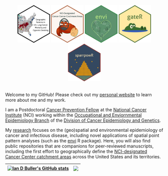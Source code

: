 
<div style="text-align:center">
<a href="https://github.com/idblr/geo_US_lung_cancer_and_smoking"><img 
src="https://github.com/idblr/geo_US_lung_cancer_and_smoking/blob/main/hex/hex.png?raw=true" height="120"></a>
<a href="https://github.com/idblr/NCI_Cancer_Center_Catchment_Areas"><img 
src="https://github.com/idblr/NCI_Cancer_Center_Catchment_Areas/blob/main/hex/hex.png?raw=true" height="120"></a>
<a href="https://github.com/Waller-SUSAN/envi"><img 
src="https://github.com/Waller-SUSAN/envi/blob/master/man/figures/envi.png?raw=true" height="120"></a>
<a href="https://github.com/Waller-SUSAN/gateR"><img 
src="https://github.com/Waller-SUSAN/gateR/blob/master/man/figures/gateR.png?raw=true" height="120"></a>
<a href="https://github.com/machiela-lab/sparrpowR"><img 
src="https://github.com/idblr/idblr/blob/master/static/img/sparrpowR.png?raw=true" height="120"></a>
</div>
<br>

Welcome to my GitHub! Please check out my [personal website](https://idblr.rbind.io/) to learn more about me and my work.

I am a Postdoctoral [Cancer Prevention Fellow](https://cpfp.cancer.gov/) at the [National Cancer Institute](https://www.cancer.gov/) (NCI) working within the [Occupational and Enviornmental Epidemiology Branch](https://dceg.cancer.gov/about/organization/programs-ebp/oeeb) of the [Division of Cancer Epidemiology and Genetics](https://dceg.cancer.gov/).

My [research](https://www.ncbi.nlm.nih.gov/myncbi/ian.buller.1/bibliography/public/) focuses on the (geo)spatial and environmental epidemiology of cancer and infectious disease, including novel applications of spatial point pattern analyses (such as the [envi](https://github.com/Waller-SUSAN/envi) R package). Here, you will also find public repositories that are companions for peer-reviewed manuscripts, including the first effort to geographically define the [NCI-designated Cancer Center catchment areas](https://github.com/idblr/NCI_Cancer_Center_Catchment_Areas) across the United States and its territories.

| <a href="https://github.com/anuraghazra/github-readme-stats"><img align="center" src="https://github-readme-stats.vercel.app/api?username=idblr&show_icons=true&include_all_commits=true&theme=dark&hide_border=true" alt="Ian D Buller's GitHub stats" /></a> | <a href="https://github.com/anuraghazra/github-readme-stats"><img align="center" src="https://github-readme-stats.vercel.app/api/top-langs/?username=idblr&layout=compact&theme=dark&hide_border=true&langs_count=4&hide=css,html,javascript,scss" /></a> 
| ------------- | ------------- |
